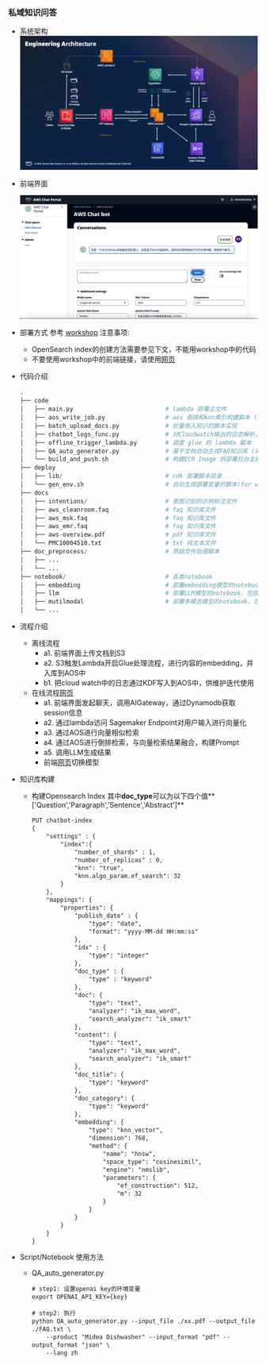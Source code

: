 ### 私域知识问答

- 系统架构
  ![arch](./arch.png)

- 前端界面
  
  ![console](./console.png)
  
- 部署方式
  参考 [workshop](https://catalog.us-east-1.prod.workshops.aws/workshops/158a2497-7cbe-4ba4-8bee-2307cb01c08a/zh-CN)
  注意事项:
  + OpenSearch index的创建方法需要参见下文，不能用workshop中的代码
  + 不要使用workshop中的前端链接，请使用[网页](http://chatbotfe-1170248869.us-west-2.elb.amazonaws.com/chat#)

- 代码介绍

  ```python
  .
  ├── code
  │   ├── main.py                          # lambda 部署主文件
  │   ├── aos_write_job.py                 # aos 倒排和knn索引构建脚本 (glue 部署)
  │   ├── batch_upload_docs.py             # 批量倒入知识的脚本实现
  │   ├── chatbot_logs_func.py             # 对Cloudwatch输出的日志解析，通过KDF同步到OpenSearch (lambda 脚本)
  │   ├── offline_trigger_lambda.py        # 调度 glue 的 lambda 脚本
  │   ├── QA_auto_generator.py             # 基于文档自动生成FAQ知识库 (离线前置处理)
  │   └── build_and_push.sh                # 构建ECR Image 供部署后台主服务
  ├── deploy
  │   ├── lib/                             # cdk 部署脚本目录
  │   └── gen_env.sh                       # 自动生成部署变量的脚本(for workshop)
  ├── docs
  │   ├── intentions/                      # 意图识别的示例标注文件
  │   ├── aws_cleanroom.faq                # faq 知识库文件
  │   ├── aws_msk.faq                      # faq 知识库文件
  │   ├── aws_emr.faq                      # faq 知识库文件
  │   ├── aws-overview.pdf                 # pdf 知识库文件
  │   └── PMC10004510.txt                  # txt 纯文本文件
  ├── doc_preprocess/                      # 原始文件处理脚本
  │   ├── ...                              
  │   └── ...                  
  ├── notebook/                            # 各类notebook
  │   ├── embedding                        # 部署embedding模型的notebook，包括bge, text2vec, paraphrase-multilingual, 以及finetune embedding模型的脚本    
  │   ├── llm                              # 部署LLM模型的notebook，包括chatglm, chatglm2, qwen, buffer-instruct-baichuan-001
  │   ├── mutilmodal                       # 部署多模态模型的notebook，包括VisualGLM                         
  │   └── ...     
  ```

- 流程介绍

  - 离线流程
    - a1. 前端界面上传文档到S3
    - a2. S3触发Lambda开启Glue处理流程，进行内容的embedding，并入库到AOS中
    - b1. 把cloud watch中的日志通过KDF写入到AOS中，供维护迭代使用
  - 在线流程[网页](http://chatbotfe-1170248869.us-west-2.elb.amazonaws.com/chat#)
    - a1. 前端界面发起聊天，调用AIGateway，通过Dynamodb获取session信息
    - a2. 通过lambda访问 Sagemaker Endpoint对用户输入进行向量化
    - a3. 通过AOS进行向量相似检索
    - a4. 通过AOS进行倒排检索，与向量检索结果融合，构建Prompt
    - a5. 调用LLM生成结果 
    - 前端[网页](http://chatbotfe-1170248869.us-west-2.elb.amazonaws.com/chat#)切换模型

- 知识库构建
  
  + 构建Opensearch Index
    其中**doc_type**可以为以下四个值**['Question','Paragraph','Sentence','Abstract']**
    
    ```shell
    PUT chatbot-index
    {
        "settings" : {
            "index":{
                "number_of_shards" : 1,
                "number_of_replicas" : 0,
                "knn": "true",
                "knn.algo_param.ef_search": 32
            }
        },
        "mappings": {
            "properties": {
                "publish_date" : {
                    "type": "date",
                    "format": "yyyy-MM-dd HH:mm:ss"
                },
                "idx" : {
                    "type": "integer"
                },
                "doc_type" : {
                    "type" : "keyword"
                },
                "doc": {
                    "type": "text",
                    "analyzer": "ik_max_word",
                    "search_analyzer": "ik_smart"
                },
                "content": {
                    "type": "text",
                    "analyzer": "ik_max_word",
                    "search_analyzer": "ik_smart"
                },
                "doc_title": {
                    "type": "keyword"
                },
                "doc_category": {
                    "type": "keyword"
                },
                "embedding": {
                    "type": "knn_vector",
                    "dimension": 768,
                    "method": {
                        "name": "hnsw",
                        "space_type": "cosinesimil",
                        "engine": "nmslib",
                        "parameters": {
                            "ef_construction": 512,
                            "m": 32
                        }
                    }            
                }
            }
        }
    }
    ```
  
- Script/Notebook 使用方法
  - QA_auto_generator.py 

    ```shell
    # step1: 设置openai key的环境变量
    export OPENAI_API_KEY={key}
    
    # step2: 执行
    python QA_auto_generator.py --input_file ./xx.pdf --output_file ./FAQ.txt \
        --product "Midea Dishwasher" --input_format "pdf" --output_format "json" \
        --lang zh
    ```
